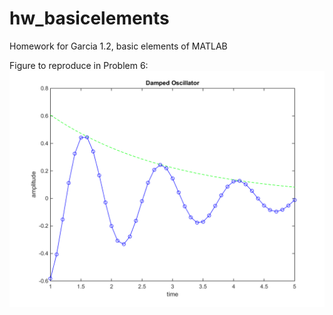 # hw_basicelements
Homework for Garcia 1.2, basic elements of MATLAB

Figure to reproduce in Problem 6:
![Problem 6](HW1_osc.png)
